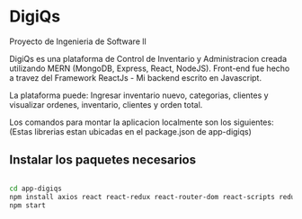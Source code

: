 # DigiQs
Proyecto de Ingenieria de Software ll


DigiQs es una plataforma de Control de Inventario y Administracion creada utilizando MERN (MongoDB, Express, React, NodeJS). Front-end fue hecho a travez del Framework
ReactJs - Mi backend escrito en Javascript. 

La plataforma puede: Ingresar inventario nuevo, categorias, clientes y visualizar ordenes, inventario, clientes y orden total. 

Los comandos para montar la aplicacion localmente son los siguientes: (Estas librerias estan ubicadas en el package.json de app-digiqs)

## Instalar los paquetes necesarios

```bash

cd app-digiqs
npm install axios react react-redux react-router-dom react-scripts redux redux-thunk uuid 
npm start
```

